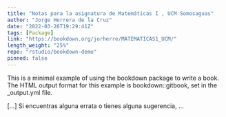 ```yaml
---
title: "Notas para la asignatura de Matemáticas I , UCM Somosaguas"
author: "Jorge Herrera de la Cruz"
date: "2022-03-26T19:29:41Z"
tags: [Package]
link: "https://bookdown.org/jorherre/MATEMATICAS1_UCM/"
length_weight: "25%"
repo: "rstudio/bookdown-demo"
pinned: false
---
```


<p>This is a minimal example of using the bookdown package to write a book.
The HTML output format for this example is bookdown::gitbook,
set in the _output.yml file.</p> [...] Si encuentras alguna errata o tienes alguna sugerencia, ...
